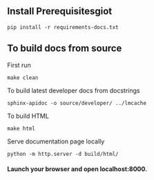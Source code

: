 ## Install Prerequisitesgiot
```
pip install -r requirements-docs.txt
```
## To build docs from source

First run 

``` 
make clean
```

To build latest developer docs from docstrings

```
sphinx-apidoc -o source/developer/ ../lmcache
```

To build HTML

```
make html
```

Serve documentation page locally

```
python -m http.server -d build/html/
```

#### Launch your browser and open localhost:8000.